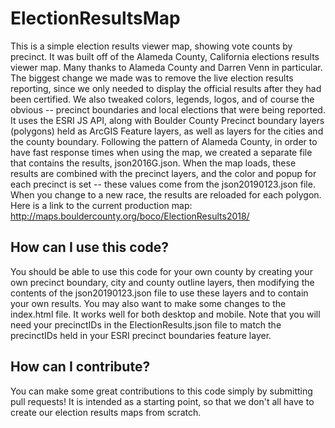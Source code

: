 # ElectionResultsMap
This is a simple election results viewer map, showing vote counts by precinct.
It was built off of the Alameda County, California elections results viewer map. Many thanks to Alameda County and Darren Venn in particular. The biggest change we made was to remove the live election results reporting, since we only needed to display the official results after they had been certified. We also tweaked colors, legends, logos, and of course the obvious -- precinct boundaries and local elections that were being reported.
It uses the ESRI JS API, along with Boulder County Precinct boundary layers (polygons) held as ArcGIS Feature layers, as well as layers for the cities and the county boundary.
Following the pattern of Alameda County, in order to have fast response times when using the map, we created a separate file that contains the results, json2016G.json. When the map loads, these results are combined with the precinct layers, and the color and popup for each precinct is set -- these values come from the json20190123.json file. 
When you change to a new race, the results are reloaded for each polygon.
Here is a link to the current production map:
http://maps.bouldercounty.org/boco/ElectionResults2018/
## How can I use this code?
You should be able to use this code for your own county by creating your own precinct boundary, city and county outline layers, then modifying the contents of the json20190123.json file to use these layers and to contain your own results. You may also want to make some changes to the index.html file. It works well for both desktop and mobile. Note that you will need your precinctIDs in the ElectionResults.json file to match the precinctIDs held in your ESRI precinct boundaries feature layer.
## How can I contribute?
You can make some great contributions to this code simply by submitting pull requests! It is intended as a starting point, so that we don't all have to create our election results maps from scratch.
